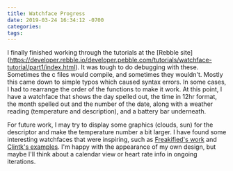 ```yaml
---
title: Watchface Progress
date: 2019-03-24 16:34:12 -0700
categories:
tags:
---
```


I finally finished working through the tutorials at the [Rebble site] (https://developer.rebble.io/developer.pebble.com/tutorials/watchface-tutorial/part1/index.html). It was tough to do debugging with these. Sometimes the c files would compile, and sometimes they wouldn't. Mostly this came down to simple typos which caused syntax errors. In some cases, I had to rearrange the order of the functions to make it work. At this point, I have a watchface that shows the day spelled out, the time in 12hr format, the month spelled out and the number of the date, along with a weather reading (temperature and description), and a battery bar underneath. 

For future work, I may try to display some graphics (clouds, sun) for the descriptor and make the temperature number a bit larger. I have found some interesting watchfaces that were inspiring, such as [Freakified's work](https://github.com/freakified/TimeStylePebble) and [Clintk's examples](http://clintkprojects.blogspot.com/2014/11/pebble-watchface.html). I'm happy with the appearance of my own design, but maybe I'll think about a calendar view or heart rate info in ongoing iterations. 